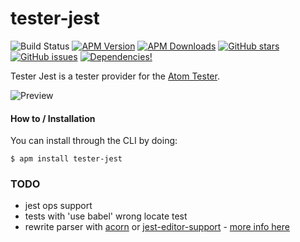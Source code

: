 # tester-jest

![Build Status](https://travis-ci.org/yacut/tester-jest.svg)
[![APM Version](https://img.shields.io/apm/v/tester-jest.svg)](https://atom.io/packages/tester-jest)
[![APM Downloads](https://img.shields.io/apm/dm/tester-jest.svg)](https://atom.io/packages/tester-jest)
[![GitHub stars](https://img.shields.io/github/stars/yacut/tester-jest.svg)](https://github.com/yacut/tester-jest/stargazers)
[![GitHub issues](https://img.shields.io/github/issues/yacut/tester-jest.svg)](https://github.com/yacut/tester-jest/issues)
[![Dependencies!](https://img.shields.io/david/yacut/tester-jest.svg)](https://david-dm.org/yacut/tester-jest)

Tester Jest is a tester provider for the [Atom Tester](https://atom.io/packages/tester).

![Preview](https://raw.githubusercontent.com/yacut/tester-jest/master/preview.gif)

#### How to / Installation

You can install through the CLI by doing:

```
$ apm install tester-jest
```

### TODO

- jest ops support
- tests with 'use babel' wrong locate test
- rewrite parser with [acorn](https://github.com/ternjs/acorn) or  [jest-editor-support](https://www.npmjs.com/package/jest-editor-support) - [more info here](https://github.com/orta/vscode-jest/)
